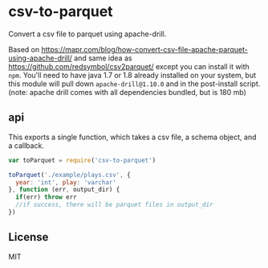 # csv-to-parquet

Convert a csv file to parquet using apache-drill.

Based on https://mapr.com/blog/how-convert-csv-file-apache-parquet-using-apache-drill/
and same idea as https://github.com/redsymbol/csv2parquet/ except you can install it
with `npm`. You'll need to have java 1.7 or 1.8 already installed on your system,
but this module will pull down `apache-drill@1.10.0` and in the post-install script.
(note: apache drill comes with all dependencies bundled, but is 180 mb)

## api

This exports a single function, which takes a csv file, a schema object, and a callback.

``` js
var toParquet = require('csv-to-parquet')

toParquet('./example/plays.csv', {
  year: 'int', play: 'varchar'
}, function (err, output_dir) {
  if(err) throw err
  //if success, there will be parquet files in output_dir
})
```

## License

MIT




